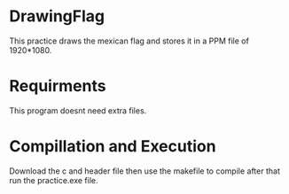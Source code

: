 # DrawingFlag
This practice draws the mexican flag and stores it in a PPM file of 1920*1080. 
# Requirments
This program doesnt need extra files.
# Compillation and Execution
Download the c and header file then use the makefile to compile after that run the practice.exe file.